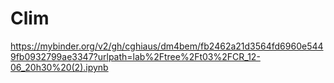 # Clim

https://mybinder.org/v2/gh/cghiaus/dm4bem/fb2462a21d3564fd6960e5449fb0932799ae3347?urlpath=lab%2Ftree%2Ft03%2FCR_12-06_20h30%20(2).ipynb
